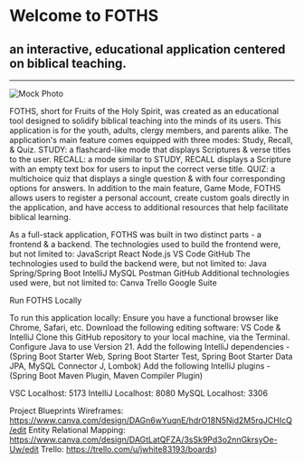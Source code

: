# Welcome to FOTHS 
## an interactive, educational application centered on biblical teaching.
*******

![Mock Photo](/src/components/foths/1.png)

FOTHS, short for Fruits of the Holy Spirit, was created as an educational tool designed to solidify biblical teaching into the minds of its users. 
This application is for the youth, adults, clergy members, and parents alike.
The application's main feature comes equipped with three modes: Study, Recall, & Quiz. 
  STUDY: a flashcard-like mode that displays Scriptures & verse titles to the user.
  RECALL: a mode similar to STUDY, RECALL displays a Scripture with an empty text box for users to input the correct verse title.
  QUIZ: a multichoice quiz that displays a single question & with four corresponding options for answers.
In addition to the main feature, Game Mode, FOTHS allows users to register a personal account, create custom goals directly in the application, and have access to additional resources that help facilitate biblical learning.

As a full-stack application, FOTHS was built in two distinct parts - a frontend & a backend.
  The technologies used to build the frontend were, but not limited to:
    JavaScript
    React
    Node.js
    VS Code
    GitHub
  The technologies used to build the backend were, but not limited to:
    Java
    Spring/Spring Boot
    IntelliJ
    MySQL
    Postman
    GitHub
  Additional technologies used were, but not limited to:
    Canva
    Trello
    Google Suite

Run FOTHS Locally

To run this application locally:
  Ensure you have a functional browser like Chrome, Safari, etc.
  Download the following editing software: VS Code & IntelliJ
  Clone this GitHub repository to your local machine, via the Terminal.
  Configure Java to use Version 21.
  Add the following IntelliJ dependencies - (Spring Boot Starter Web, Spring Boot Starter Test, Spring Boot Starter Data JPA, MySQL Connector J, Lombok)
  Add the following IntelliJ plugins - (Spring Boot Maven Plugin, Maven Compiler Plugin)

  VSC Localhost: 5173
  IntelliJ Localhost: 8080
  MySQL Localhost: 3306

Project Blueprints
  Wireframes: https://www.canva.com/design/DAGn6wYuqnE/hdrO18N5Njd2M5rqJCHIcQ/edit
  Entity Relational Mapping: https://www.canva.com/design/DAGtLatQFZA/3sSk9Pd3o2nnGkrsyOe-Uw/edit
  Trello: https://trello.com/u/jwhite83193/boards)
